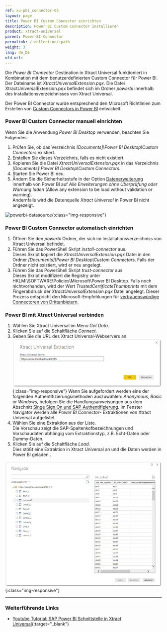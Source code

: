 ```yaml
---
ref: xu-pbi_connector-03
layout: page
title: Power BI Custom Connector einrichten
description: Power BI Custom Connector installieren
product: xtract-universal
parent: Power-BI-Connector
permalink: /:collection/:path
weight: 3
lang: de_DE
old_url: 
---
```



Die *Power BI Connector* Destination in Xtract Universal funktioniert in Kombination mit dem benutzerdefinierten Custom Connector für Power BI. Der Dateiname ist *XtractUniversalExtension.pqx*. Die Datei XtractUniversalExtension.pqx befindet sich im Ordner *powerbi* innerhalb des Installationsverzeichnisses von Xtract Universal.

Der Power BI Connector wurde entsprechend den Microsoft Richtlinien zum Erstellen von [Custom Connectors in Power BI](https://docs.microsoft.com/de-de/power-bi/desktop-connector-extensibility) entwickelt.
### Power BI Custom Connector manuell einrichten
Wenn Sie die Anwendung *Power BI Desktop* verwenden, beachten Sie Folgendes: 
1. Prüfen Sie, ob das Verzeichnis *[Documents]\Power BI Desktop\Custom Connectors* existiert.
2. Erstellen Sie dieses Verzeichnis, falls es nicht existiert.
3. Kopieren Sie die Datei *XtractUniversalExtension.pqx* in das Verzeichnis *[Documents]\Power BI Desktop\Custom Connectors*.
4. Starten Sie Power BI neu. <br>
5. Ändern Sie die Sicherheitsstufe in der Option [Datenerweiterung](https://docs.microsoft.com/de-de/power-bi/desktop-connector-extensibility#data-extension-security) innerhalb von Power BI  auf *Alle Erweiterungen ohne Überprüfung oder Warnung laden* (Allow any extension to be load without validation or warning). <br>
Andernfalls wird die Datenquelle *Xtract Universal* in Power BI nicht angezeigt.

![powerbi-datasource](/img/content/XU_pbi_connector_xu_datasouce.png){:class="img-responsive"}

### Power BI Custom Connector automatisch einrichten
1. Öffnen Sie den *powerbi* Ordner, der sich im Installationsverzeichniss von Xtract Universal befindet.
2. Führen Sie das PowerShell Skript *install-connector* aus. <br>
Dieses Skript kopiert die *XtractUniversalExtension.pqx* Datei in den Ordner *[Documents]\Power BI Desktop\Custom Connectors*.
Falls der Ordner nicht existiert, wird er neu angelegt.
3. Führen Sie das PowerShell Skript *trust-connector* aus.<br>
Dieses Skript modifiziert die Registry unter HKLM:\SOFTWARE\Policies\Microsoft\Power BI Desktop.
Falls noch nichtvorhanden, wird der Wert *TrustedCertificateThumbprints* mit dem Fingerabdruck der *XtractUniversalExtension.pqx* Datei angelegt.
Dieser Prozess entspricht den Microsoft-Empfehlungen für 
[vertrauenswürdige Connectoren von Drittanbietern](https://docs.microsoft.com/de-de/power-bi/connect-data/desktop-trusted-third-party-connectors).



### Power BI mit Xtract Universal verbinden

1. Wählen Sie Xtract Universal im Menu *Get Data*.
2. Klicken Sie auf die Schaltfläche *Connect*.
3. Geben Sie die URL des Xtract Universal-Webservers an.
![powerbi-XU_URL](/img/content/XU_pbi_connector_XU_URL.png){:class="img-responsive"}
	Wenn Sie aufgefordert werden eine der folgenden Authentifizierungsmethoden auszuwählen: *Anonymous*, *Basic* or *Windows*, befolgen Sie die Handlungsanweisungen aus dem Abschnitt [Singe Sign On und SAP-Authentifizierung](./pbi-SSO).
	Im Fenster Navigator werden alle *Power BI Connector*- Extraktionen von Xtract Universal aufgelistet. 
4. Wählen Sie eine Extraktion aus der Liste. <br>
Die Vorschau zeigt die SAP-Spaltenkofbezeichnungen und  Vorschaudaten abhängig vom Extraktionstyp, z.B. Echt-Daten oder Dummy-Daten.
5. Klicken Sie auf die Schaltfläche *Load*. <br>
Dies stößt eine Extraktion in Xtract Universal an und die Daten werden in Power BI geladen .

![powerbi-navigator](/img/content/XU_pbi_connector_navigator.png){:class="img-responsive"}

****
### Weiterführende Links
- [Youtube Tutorial: SAP Power BI Schnittstelle in Xtract Universal](https://www.youtube.com/watch?v=1jqw755yqP4){:target="_blank"}
